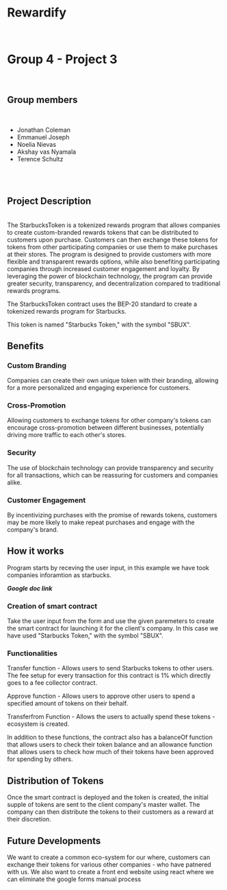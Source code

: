 # Rewardify

<br />

# Group 4 - Project 3

<br />

## Group members

<br />

* Jonathan Coleman
* Emmanuel Joseph
* Noelia Nievas
* Akshay vas Nyamala
* Terence Schultz
<br />
<br />

## Project Description

<br />
The StarbucksToken is a tokenized rewards program that allows companies to create custom-branded rewards tokens that can be distributed to customers upon purchase. Customers can then exchange these tokens for tokens from other participating companies or use them to make purchases at their stores. The program is designed to provide customers with more flexible and transparent rewards options, while also benefiting participating companies through increased customer engagement and loyalty. By leveraging the power of blockchain technology, the program can provide greater security, transparency, and decentralization compared to traditional rewards programs.

The StarbucksToken contract uses the BEP-20 standard to create a tokenized rewards program for Starbucks. 

This token is named "Starbucks Token," with the symbol "SBUX".

## Benefits

### Custom Branding

Companies can create their own unique token with their branding, allowing for a more personalized and engaging experience for customers.

### Cross-Promotion

Allowing customers to exchange tokens for other company's tokens can encourage cross-promotion between different businesses, potentially driving more traffic to each other's stores.

### Security

The use of blockchain technology can provide transparency and security for all transactions, which can be reassuring for customers and companies alike.

### Customer Engagement

By incentivizing purchases with the promise of rewards tokens, customers may be more likely to make repeat purchases and engage with the company's brand.

## How it works

Program starts by receving the user input, in this example we have took companies inforamtion as starbucks.

***Google doc link***

### Creation of smart contract

Take the user input from the form and use the given paremeters to create the smart contract for launching it for the client's company. In this case we have used "Starbucks Token," with the symbol "SBUX".

### Functionalities

Transfer function - Allows users to send Starbucks tokens to other users. The fee setup for every transaction for this contract is 1% which directly goes to a fee collector contract.

Approve function - Allows users to approve other users to spend a specified amount of tokens on their behalf.

Transferfrom Function - Allows the users to actually spend these tokens  - ecosystem is created.

In addition to these functions, the contract also has a balanceOf function that allows users to check their token balance and an allowance function that allows users to check how much of their tokens have been approved for spending by others.

## Distribution of Tokens

Once the smart contract is deployed and the token is created, the initial supple of tokens are sent to the client company's master wallet. The company can then distribute the tokens to their customers as a reward at their discretion.

## Future Developments

We want to create a common eco-system for our where, customers can exchange their tokens for various other companies - who have patnered with us.
We also want to create a front end website using react where we can eliminate the google forms manual process
















